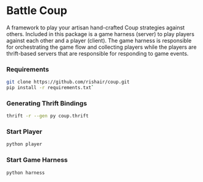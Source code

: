Battle Coup
==========
A framework to play your artisan hand-crafted Coup strategies against others. Included in this package is a game harness (server) to play players against each other and a player (client). The game harness is responsible for orchestrating the game flow and collecting players while the players are thrift-based servers that are responsible for responding to game events.

### Requirements
```bash
git clone https://github.com/rishair/coup.git
pip install -r requirements.txt`
```
### Generating Thrift Bindings
```bash
thrift -r --gen py coup.thrift
```

### Start Player
```bash
python player
```
### Start Game Harness
```bash
python harness
```